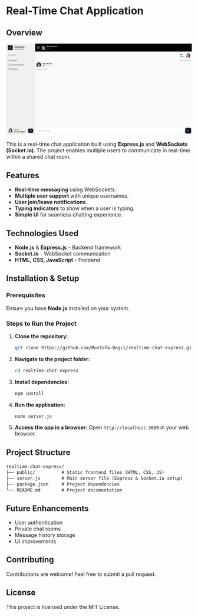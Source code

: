 # Real-Time Chat Application

## Overview

![Screenshot of the Chat Application](chat-chatpage.png)

This is a real-time chat application built using **Express.js** and **WebSockets (Socket.io)**. The project enables multiple users to communicate in real-time within a shared chat room.

## Features

- **Real-time messaging** using WebSockets.
- **Multiple user support** with unique usernames.
- **User join/leave notifications**.
- **Typing indicators** to show when a user is typing.
- **Simple UI** for seamless chatting experience.

## Technologies Used

- **Node.js** & **Express.js** - Backend framework
- **Socket.io** - WebSocket communication
- **HTML, CSS, JavaScript** - Frontend

## **Installation & Setup**

### Prerequisites

Ensure you have **Node.js** installed on your system.

### Steps to Run the Project

1. **Clone the repository:**

   ```bash
   git clone https://github.com/Mustafa-Bagci/realtime-chat-express.git
   ```

2. **Navigate to the project folder:**

   ```bash
   cd realtime-chat-express
   ```

3. **Install dependencies:**

   ```bash
   npm install
   ```

4. **Run the application:**

   ```bash
   node server.js
   ```

5. **Access the app in a browser:**
   Open `http://localhost:3000` in your web browser.

## Project Structure

```
realtime-chat-express/
├── public/          # Static frontend files (HTML, CSS, JS)
├── server.js        # Main server file (Express & Socket.io setup)
├── package.json     # Project dependencies
└── README.md        # Project documentation
```

## Future Enhancements

- User authentication
- Private chat rooms
- Message history storage
- UI improvements

## Contributing

Contributions are welcome! Feel free to submit a pull request.

## License

This project is licensed under the MIT License.

